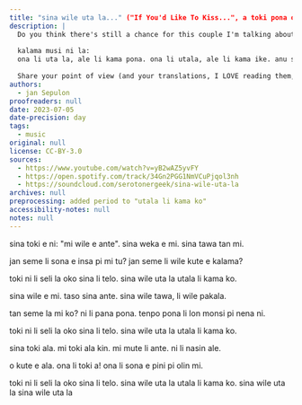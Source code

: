 ```yaml
---
title: "sina wile uta la..." ("If You'd Like To Kiss...", a toki pona original synthwave song)
description: |
  Do you think there's still a chance for this couple I'm talking about?
  
  kalama musi ni la:
  ona li uta la, ale li kama pona. ona li utala, ale li kama ike. anu seme?
  
  Share your point of view (and your translations, I LOVE reading them, even (especially) when they differ from what I originally meant to say!) Don't be shy...
authors:
  - jan Sepulon
proofreaders: null
date: 2023-07-05
date-precision: day
tags:
  - music
original: null
license: CC-BY-3.0
sources:
  - https://www.youtube.com/watch?v=yB2wAZ5yvFY
  - https://open.spotify.com/track/34Gn2PGG1NmVCuPjqol3nh
  - https://soundcloud.com/serotonergeek/sina-wile-uta-la
archives: null
preprocessing: added period to "utala li kama ko"
accessibility-notes: null
notes: null
---
```


sina toki e ni:
"mi wile e ante".
sina weka e mi.
sina tawa tan mi.

jan seme li sona
e insa pi mi tu?
jan seme li wile
kute e kalama?

toki ni li seli la
oko sina li telo.
sina wile uta la
utala li kama ko.

sina wile e mi.
taso sina ante.
sina wile tawa,
li wile pakala.

tan seme la mi ko?
ni li pana pona.
tenpo pona li lon
monsi pi nena ni.

toki ni li seli la
oko sina li telo.
sina wile uta la
utala li kama ko.

sina toki ala.
mi toki ala kin.
mi mute li ante.
ni li nasin ale.

o kute e ala.
ona li toki a!
ona li sona e
pini pi olin mi.

toki ni li seli la
oko sina li telo.
sina wile uta la
utala li kama ko.
sina wile uta la
sina wile uta la
